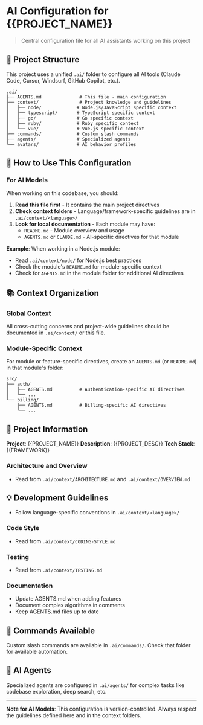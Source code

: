 # AI Configuration for {{PROJECT_NAME}}

> Central configuration file for all AI assistants working on this project

## 📁 Project Structure

This project uses a unified `.ai/` folder to configure all AI tools (Claude Code, Cursor, Windsurf, GitHub Copilot, etc.).

```
.ai/
├── AGENTS.md              # This file - main configuration
├── context/               # Project knowledge and guidelines
│   ├── node/             # Node.js/JavaScript specific context
│   ├── typescript/       # TypeScript specific context
│   ├── go/               # Go specific context
│   ├── ruby/             # Ruby specific context
│   └── vue/              # Vue.js specific context
├── commands/             # Custom slash commands
├── agents/               # Specialized agents
└── avatars/              # AI behavior profiles
```

## 🎯 How to Use This Configuration

### For AI Models

When working on this codebase, you should:

1. **Read this file first** - It contains the main project directives
2. **Check context folders** - Language/framework-specific guidelines are in `.ai/context/<language>/`
3. **Look for local documentation** - Each module may have:
   - `README.md` - Module overview and usage
   - `AGENTS.md` or `CLAUDE.md` - AI-specific directives for that module

**Example**: When working in a Node.js module:
- Read `.ai/context/node/` for Node.js best practices
- Check the module's `README.md` for module-specific context
- Check for `AGENTS.md` in the module folder for additional AI directives

## 📚 Context Organization

### Global Context

All cross-cutting concerns and project-wide guidelines should be documented in `.ai/context/` or this file.

### Module-Specific Context

For module or feature-specific directives, create an `AGENTS.md` (or `README.md`) in that module's folder:

```
src/
├── auth/
│   ├── AGENTS.md          # Authentication-specific AI directives
│   └── ...
└── billing/
    ├── AGENTS.md          # Billing-specific AI directives
    └── ...
```

## 🎯 Project Information

**Project**: {{PROJECT_NAME}}
**Description**: {{PROJECT_DESC}}
**Tech Stack**: {{FRAMEWORK}}

### Architecture and Overview
- Read from `.ai/context/ARCHITECTURE.md` and `.ai/context/OVERVIEW.md`


## 💡 Development Guidelines

- Follow language-specific conventions in `.ai/context/<language>/`

### Code Style
- Read from `.ai/context/CODING-STYLE.md`

### Testing
- Read from `.ai/context/TESTING.md`

### Documentation
- Update AGENTS.md when adding features
- Document complex algorithms in comments
- Keep AGENTS.md files up to date

## 🔧 Commands Available

Custom slash commands are available in `.ai/commands/`. Check that folder for available automation.

## 👥 AI Agents

Specialized agents are configured in `.ai/agents/` for complex tasks like codebase exploration, deep search, etc.

---

**Note for AI Models**: This configuration is version-controlled. Always respect the guidelines defined here and in the context folders.
